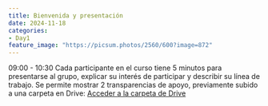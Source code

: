```yaml
---
title: Bienvenida y presentación
date: 2024-11-18
categories:
- Day1
feature_image: "https://picsum.photos/2560/600?image=872"
---
```

09:00 - 10:30
Cada participante en el curso tiene 5 minutos para presentarse al grupo, explicar su interés de participar y describir su línea de trabajo. Se permite mostrar 2 transparencias de apoyo, previamente subido a una carpeta en Drive: [Acceder a la carpeta de Drive](https://drive.google.com/drive/folders/1bucoOfbVS0Z7-osnFdqa5DDG_OdaMsLE?usp=drive_link)

